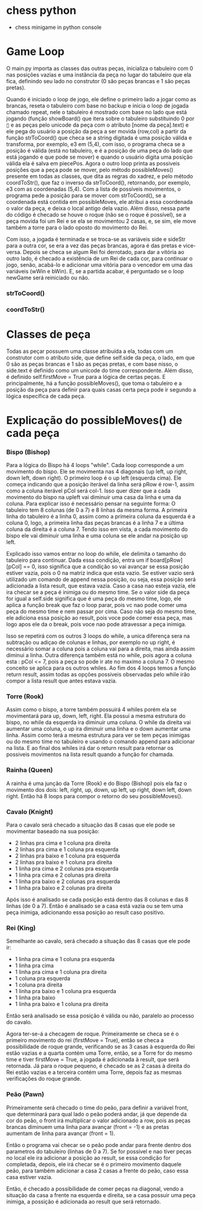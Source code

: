 # chess python

 - chess minigame in python console
 
# Game Loop
O main.py importa as classes das outras peças, inicializa o tabuleiro com 0 nas posições vazias e uma instância da peça no lugar do tabuleiro que ela fica, definindo seu lado no construtor (0 são peças brancas e 1 são peças pretas).

Quando é iniciado o loop de jogo, ele define o primeiro lado a jogar como as brancas, reseta o tabuleiro com base no backup e inicia o loop de jogada chamado repeat, nele o tabuleiro é mostrado com base no lado que está jogando (função showBoard() que itera sobre o tabuleiro substituindo 0 por ▯ e as peças pelo unicode da peça com o atributo [nome da peça].text) e ele pega do usuário a posição da peça a ser movida (row,col) a partir da função strToCoord() que checa se a string digitada é uma posição válida e transforma, por exemplo, e3 em (5,4), com isso, o programa checa se a posição é válida (está no tabuleiro, e é a posição de uma peça do lado que está jogando e que pode se mover) e quando o usuário digita uma posição válida ela é salva em piecePos. Agora o outro loop printa as possiveis posições que a peça pode se mover, pelo método possibleMoves() presente em todas as classes, que dita as regras do xadrez, e pelo método coordToStr(), que faz o inverso da strToCoord(), retornando, por exemplo, e3 com as coordenadas (5,4). Com a lista de possíveis movimentos, o programa pede a posição para se mover com strToCoord(), se a coordenada está contida em possibleMoves, ele atribui a essa coordenada o valor da peça, e deixa o local antigo dela vazio. Além disso, nessa parte do código é checado se houve o roque (não se o roque é possível), se a peça movida foi um Rei e se ela se movimentou 2 casas, e, se sim, ele move também a torre para o lado oposto do movimento do Rei.

Com isso, a jogada é terminada e se troca-se as variáveis side e sideStr para a outra cor, se era a vez das peças brancas, agora é das pretas e vice-versa. Depois se checa se algum Rei foi derrotado, para dar a vitória ao outro lado, é checado a existência de um Rei de cada cor, para continuar o jogo, senão, acabá-lo e adicionar uma vitória para o vencedor em uma das variáveis (wWin e bWin). E, se a partida acabar, é perguntado se o loop newGame será reiniciado ou não.

### strToCoord()


### coordToStr()

# Classes de peça
Todas as peçar possuem uma classe atribuída a ela, todas com um construtor com o atributo side, que define self.side da peça, o lado, em que 0 são as peças brancas e 1 são as peças pretas, e com base nisso, o side.text é definido como um unicode do time correspondente. Além disso, é definido self.firstMove = True para a lógica de certas peças. E principalmente, há a função possibleMoves(), que toma o tabuleiro e a posição da peça para definir para quais casas certa peça pode ir segundo a lógica específica de cada peça.

# Explicação do possibleMoves() de cada peça

### Bispo (Bishop)
Para a lógica do Bispo há 4 loops "while". Cada loop corresponde a um movimento do bispo. Ele se movimenta nas 4 diagonais (up left, up right, down left, down right). O primeiro loop é o up left (esquerda cima). Ele começa indicando que a posição iterável da linha será pRow é row-1, assim como a coluna iterável pCol será col-1. Isso quer dizer que a cada movimento do bispo na upleft vai diminuir uma casa da linha e uma da coluna. Para explicar isso é necessário pensar na seguinte forma: O tabuleiro tem 8 colunas (de 0 a 7) e 8 linhas da mesma forma. A primeira linha do tabuleiro é a linha 0, assim como a primeira coluna da esquerda é a coluna 0, logo, a primeira linha das peças brancas é a linha 7 e a última coluna da direita é a coluna 7. Tendo isso em vista, a cada movimento do bispo ele vai diminuir uma linha e uma coluna se ele andar na posição up left.

Explicado isso vamos entrar no loop do while, ele delimita o tamanho do tabuleiro para continuar. Dada essa condição, entra um if board[pRow][pCol] == 0, isso significa que a condição so vai avançar se essa posição estiver vazia, pois o 0 na matriz indica que esta vazio. Se estiver vazio será utilizado um comando de append nessa posição, ou seja, essa posição será adicionada a lista result, que estava vazia. Caso a casa nao esteja vazia, ele ira checar se a peça é inimiga ou do mesmo time. Se o valor side da peça for igual a self.side significa que é uma peça do mesmo time, logo, ele aplica a função break que faz o loop parar, pois vc nao pode comer uma peça do mesmo time e nem passar por cima. Caso não seja do mesmo time, ele adiciona essa posição ao result, pois voce pode comer essa peça, mas logo apos ele da o break, pois voce nao pode atravessar a peça inimiga.

Isso se repetirá com os outros 3 loops do while, a unica diferença sera na subtração ou adiçao de colunas e linhas, por exemplo no up right, é necessário somar a coluna pois a coluna vai para a direita, mas ainda assim diminui a linha. Outra diferença também está no while, pois agora a coluna esta : pCol <= 7, pois a peça so pode ir ate no maximo a coluna 7. O mesmo conceito se aplica para os outros whiles.
Ao fim dos 4 loops temos a função return result, assim todas as opções possiveis observadas pelo while irão compor a lista result que antes estava vazia.


### Torre (Rook)
Assim como o bispo, a torre também possuirá 4 whiles porém ela se movimentará para up, down, left, right. Ela possui a mesma estrutura do bispo, no while da esquerda ira diminuir uma coluna. O while da direita vai aumentar uma coluna, o up ira diminuir uma linha e o down aumentar uma linha. Assim como terá a mesma estrutura para ver se tem peças inimigas ou do mesmo time no tabuleiro e usando o comando append para adicionar na lista. E ao final dos whiles irá dar o return result para retornar os possiveis movimentos na lista result quando a função for chamada.


### Rainha (Queen)
A rainha é uma junção da Torre (Rook) e do Bispo (Bishop) pois ela faz o movimento dos dois: left, right, up, down, up left, up right, down left, down right. Então há 8 loops para compor o retorno do seu possibleMoves().


### Cavalo (Knight)
Para o cavalo será checado a situação das 8 casas que ele pode se movimentar baseado na sua posição:
- 2 linhas pra cima e 1 coluna pra direita
- 2 linhas pra cima e 1 coluna pra esquerda
- 2 linhas pra baixo e 1 coluna pra esquerda
- 2 linhas pra baixo e 1 coluna pra direita
- 1 linha pra cima e 2 colunas pra esquerda
- 1 linha pra cima e 2 colunas pra direita
- 1 linha pra baixo e 2 colunas pra esquerda
- 1 linha pra baixo e 2 colunas pra direita

Após isso é analisado se cada posição está dentro das 8 colunas e das 8 linhas (de 0 a 7). Então é analisado se a casa está vazia ou se tem uma peça inimiga, adicionando essa posição ao result caso positivo.


### Rei (King)
Semelhante ao cavalo, será checado a situação das 8 casas que ele pode ir:
- 1 linha pra cima e 1 coluna pra esquerda
- 1 linha pra cima
- 1 linha pra cima e 1 coluna pra direita
- 1 coluna pra esquerda
- 1 coluna pra direita
- 1 linha pra baixo e 1 coluna pra esquerda
- 1 linha pra baixo
- 1 linha pra baixo e 1 coluna pra direita

Então será analisado se essa posição é válida ou não, paralelo ao processo do cavalo.

Agora ter-se-á a checagem de roque. Primeiramente se checa se é o primeiro movimento do rei (firstMove = True), então se checa a possibilidade de roque grande, verificando se as 3 casas à esquerda do Rei estão vazias e a quarta contém uma Torre, então, se a Torre for do mesmo time e tiver firstMove = True, a jogada é adicionada à result, que será retornada. Já para o roque pequeno, é checado se as 2 casas à direita do Rei estão vazias e a terceira contém uma Torre, depois faz as mesmas verificações do roque grande.


### Peão (Pawn)
Primeiramente será checado o time do peão, para definir a variável front, que determinará para qual lado o peão poderá andar, já que depende da cor do peão, o front irá multiplicar o valor adicionado a row, pois as peças brancas diminuem uma linha para avançar (front = -1) e as pretas aumentam de linha para avançar (front = 1).

Então o programa vai checar se o peão pode andar para frente dentro dos parametros do tabuleiro (linhas de 0 a 7). Se for possível e nao tiver peças no local ele ira adicionar a posição ao result, se essa condição for completada, depois, ele irá checar se é o primeiro movimento daquele peão, para também adicionar a casa 2 casas a frente do peão, caso essa casa estiver vazia.

Então, é checado a possibilidade de comer peças na diagonal, vendo a situação da casa a frente na esquerda e direita, se a casa possuir uma peça inimiga, a possição é adicionada ao result que será retornado.
